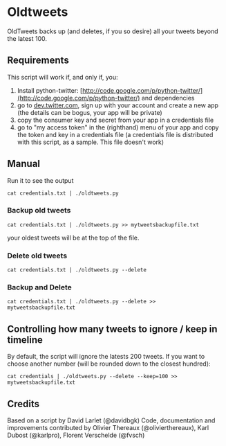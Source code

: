 # Oldtweets

OldTweets backs up (and deletes, if you so desire) all your tweets beyond the latest 100.

## Requirements

This script will work if, and only if, you:

1. Install python-twitter: [http://code.google.com/p/python-twitter/](http://code.google.com/p/python-twitter/) and dependencies
2. go to [dev.twitter.com](http://dev.twitter.com), sign up with your account and create a new app (the details can be bogus, your app will be private)
3. copy the consumer key and secret from your app in a credentials file
4. go to "my access token" in the (righthand) menu of your app and copy the token and key in a credentials file (a credentials file is distributed with this script, as a sample. This file doesn't work)

## Manual

Run it to see the output

    cat credentials.txt | ./oldtweets.py 

### Backup old tweets

    cat credentials.txt | ./oldtweets.py >> mytweetsbackupfile.txt 

your oldest tweets will be at the top of the file.

###  Delete old tweets

    cat credentials.txt | ./oldtweets.py --delete

### Backup and Delete

    cat credentials.txt | ./oldtweets.py --delete >> mytweetsbackupfile.txt 

## Controlling how many tweets to ignore / keep in timeline 
 
By default, the script will ignore the latests 200 tweets. 
If you want to choose another number (will be rounded down to the closest hundred):

    cat credentials | ./oldtweets.py --delete --keep=100 >> mytweetsbackupfile.txt 


## Credits 

Based on a script by David Larlet (@davidbgk)
Code, documentation and improvements contributed by Olivier Thereaux (@olivierthereaux), Karl Dubost (@karlpro), Florent Verschelde (@fvsch)